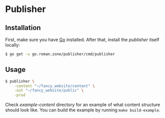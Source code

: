 # Publisher

## Installation

First, make sure you have [Go](https://golang.org/doc/install) installed. After that, install the *publisher* itself locally:

```bash
$ go get -u go.roman.zone/publisher/cmd/publisher
```

## Usage

```bash
$ publisher \
    -content "~/fancy_website/content" \
    -out "~/fancy_website/public" \
    -prod
```

Check *example-content* directory for an example of what content structure should look like. You can build the example by running `make build-example`.
